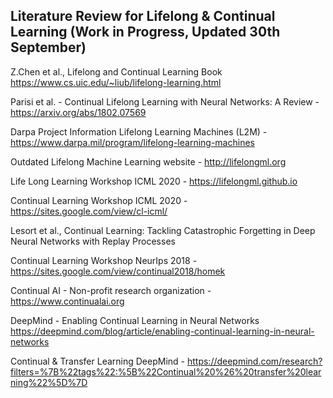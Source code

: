 ## Literature Review for Lifelong & Continual Learning (Work in Progress, Updated 30th September)

Z.Chen et al., Lifelong and Continual Learning Book https://www.cs.uic.edu/~liub/lifelong-learning.html

Parisi et al. - Continual Lifelong Learning with Neural Networks: A Review - https://arxiv.org/abs/1802.07569

Darpa Project Information Lifelong Learning Machines (L2M) - https://www.darpa.mil/program/lifelong-learning-machines

Outdated Lifelong Machine Learning website - http://lifelongml.org

Life Long Learning Workshop ICML 2020 - https://lifelongml.github.io

Continual Learning Workshop ICML 2020 - https://sites.google.com/view/cl-icml/

Lesort et al., Continual Learning: Tackling Catastrophic Forgetting in Deep Neural Networks with Replay Processes

Continual Learning Workshop NeurIps 2018 - https://sites.google.com/view/continual2018/homek

Continual AI - Non-profit research organization - https://www.continualai.org 

DeepMind  - Enabling Continual Learning in Neural Networks https://deepmind.com/blog/article/enabling-continual-learning-in-neural-networks

Continual & Transfer Learning DeepMind - https://deepmind.com/research?filters=%7B%22tags%22:%5B%22Continual%20%26%20transfer%20learning%22%5D%7D
